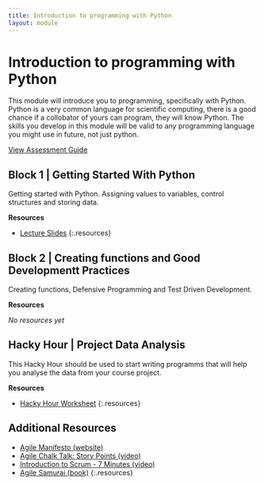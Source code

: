 ```yaml
---
title: Introduction to programming with Python
layout: module
---
```



# Introduction to programming with Python

This module will introduce you to programming, specifically with Python. Python is a very common language for scientific computing, there is a good chance if a collobator of yours can program, they will know Python. The skills you develop in this module will be valid to any programming language you might use in future, not just python.     

[View Assessment Guide](assessment.html)




## Block 1 | Getting Started With Python

Getting started with Python. Assigning values to variables, control structures and storing data.


**Resources**

- [Lecture Slides](http://linkhere.com)
{:.resources}



## Block 2 | Creating functions and Good Developmentt Practices

Creating functions, Defensive Programming and Test Driven Development.

**Resources**

_No resources yet_




## Hacky Hour | Project Data Analysis

This Hacky Hour should be used to start writing programms that will help you analyse the data from your course project. 

**Resources**

- [Hacky Hour Worksheet](hacky-hour-worksheet.html)
{:.resources}









## Additional Resources

- [Agile Manifesto (website)](http://agilemanifesto.org/)
- [Agile Chalk Talk: Story Points (video)](https://www.youtube.com/watch?v=90Xx8QVnXRc)
- [Introduction to Scrum - 7 Minutes (video)](https://www.youtube.com/watch?v=9TycLR0TqFA)
- [Agile Samurai (book)](TODO)
{:.resources}


